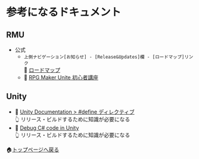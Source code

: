 # 参考になるドキュメント

## RMU

* 公式
    * `上側ナビゲーション[お知らせ] - [Release&Updates]欄 - [ロードマップ]リンク`  
    📖 [ロードマップ](https://support.rpgmakerunite.com/hc/ja/articles/17538420142617-%E3%83%AD%E3%83%BC%E3%83%89%E3%83%9E%E3%83%83%E3%83%97)
    * 📖 [RPG Maker Unite 初心者講座](https://rpgmakerunite.com/learn/)

## Unity

* 📖 [Unity Documentation > #define ディレクティブ](https://docs.unity3d.com/ja/2021.2/Manual/PlatformDependentCompilation.html)  
    👆 リリース・ビルドするために知識が必要になる
* 📖 [Debug C# code in Unity](https://docs.unity.cn/ja/2021.3/Manual/ManagedCodeDebugging.html)  
    👆 リリース・ビルドするために知識が必要になる

🏠[トップページへ戻る](../../README.md)  

